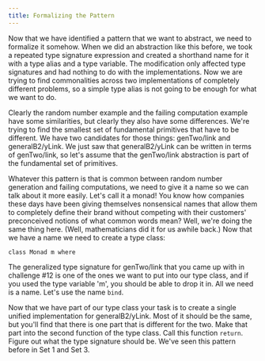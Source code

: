 ```yaml
---
title: Formalizing the Pattern
---
```


Now that we have identified a pattern that we want to abstract, we need to
formalize it somehow.  When we did an abstraction like this before, we took a
repeated type signature expression and created a shorthand name for it with a
type alias and a type variable.  The modification only affected type
signatures and had nothing to do with the implementations.  Now we are trying
to find commonalities across two implementations of completely different
problems, so a simple type alias is not going to be enough for what we want to
do.

Clearly the random number example and the failing computation example have
some similarities, but clearly they also have some differences.  We're trying
to find the smallest set of fundamental primitives that have to be different.
We have two candidates for those things: genTwo/link and generalB2/yLink.  We
just saw that generalB2/yLink can be written in terms of genTwo/link, so let's
assume that the genTwo/link abstraction is part of the fundamental set of
primitives.

Whatever this pattern is that is common between random number generation and
failing computations, we need to give it a name so we can talk about it more
easily. Let's call it a monad! You know how companies these days have been
giving themselves nonsensical names that allow them to completely define their
brand without competing with their customers' preconceived notions of what
common words mean? Well, we're doing the same thing here. (Well, mathematicians
did it for us awhile back.) Now that we have a name we need to create a type
class:

    class Monad m where

The generalized type signature for genTwo/link that you came up with in
challenge #12 is one of the ones we want to put into our type class, and if
you used the type variable 'm', you should be able to drop it in.  All we need
is a name.  Let's use the name `bind`.

Now that we have part of our type class your task is to create a single unified
implementation for generalB2/yLink. Most of it should be the same, but you'll
find that there is one part that is different for the two. Make that part into
the second function of the type class. Call this function `return`. Figure out
what the type signature should be. We've seen this pattern before in Set 1 and
Set 3.
